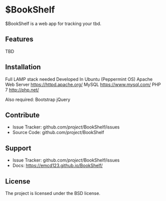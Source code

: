 $BookShelf
========

$BookShelf is a web app for tracking your tbd.

Features
--------

TBD

Installation
------------

Full LAMP stack needed
Developed In Ubuntu (Peppermint OS)
Apache Web Server https://httpd.apache.org/
MySQL https://www.mysql.com/
PHP 7 http://php.net/

Also required:
  Bootstrap
  jQuery

Contribute
----------

- Issue Tracker: github.com/$project/$BookShelf/issues
- Source Code: github.com/$project/$BookShelf

Support
-------

- Issue Tracker: github.com/$project/$BookShelf/issues
- Docs: https://emcd123.github.io/BookShelf/

License
-------

The project is licensed under the BSD license.
